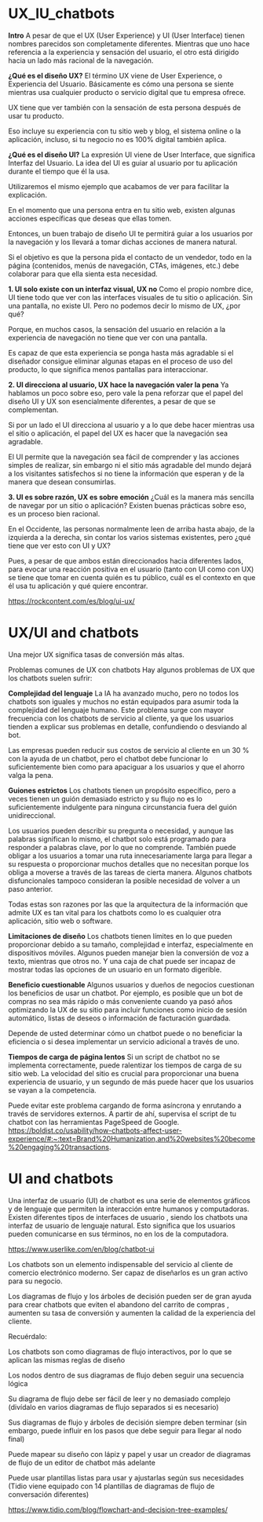 # UX_IU_chatbots
**Intro**
A pesar de que el UX (User Experience) y UI (User Interface) tienen nombres parecidos son completamente diferentes. Mientras que uno hace referencia a la experiencia y sensación del usuario, el otro está dirigido hacia un lado más racional de la navegación.

**¿Qué es el diseño UX?**
El término UX viene de User Experience, o Experiencia del Usuario. Básicamente es cómo una persona se siente mientras usa cualquier producto o servicio digital que tu empresa ofrece.

UX tiene que ver también con la sensación de esta persona después de usar tu producto.

Eso incluye su experiencia con tu sitio web y blog, el sistema online o la aplicación, incluso, si tu negocio no es 100% digital también aplica.


**¿Qué es el diseño UI?**
La expresión UI viene de User Interface, que significa Interfaz del Usuario. La idea del UI es guiar al usuario por tu aplicación durante el tiempo que él la usa.

Utilizaremos el mismo ejemplo que acabamos de ver para facilitar la explicación.

En el momento que una persona entra en tu sitio web, existen algunas acciones específicas que deseas que ellas tomen.

Entonces, un buen trabajo de diseño UI te permitirá guiar a los usuarios por la navegación y los llevará a tomar dichas acciones de manera natural.

Si el objetivo es que la persona pida el contacto de un vendedor, todo en la página (contenidos, menús de navegación, CTAs, imágenes, etc.) debe colaborar para que ella sienta esta necesidad.


**1. UI solo existe con un interfaz visual, UX no**
Como el propio nombre dice, UI tiene todo que ver con las interfaces visuales de tu sitio o aplicación. Sin una pantalla, no existe UI. Pero no podemos decir lo mismo de UX, ¿por qué?

Porque, en muchos casos, la sensación del usuario en relación a la experiencia de navegación no tiene que ver con una pantalla.

Es capaz de que esta experiencia se ponga hasta más agradable si el diseñador consigue eliminar algunas etapas en el proceso de uso del producto, lo que significa menos pantallas para interaccionar.


**2. UI direcciona al usuario, UX hace la navegación valer la pena**
Ya hablamos un poco sobre eso, pero vale la pena reforzar que el papel del diseño UI y UX son esencialmente diferentes, a pesar de que se complementan.

Si por un lado el UI direcciona al usuario y a lo que debe hacer mientras usa el sitio o aplicación, el papel del UX es hacer que la navegación sea agradable.

El UI permite que la navegación sea fácil de comprender y las acciones simples de realizar, sin embargo ni el sitio más agradable del mundo dejará a los visitantes satisfechos si no tiene la información que esperan y de la manera que desean consumirlas.


**3. UI es sobre razón, UX es sobre emoción**
¿Cuál es la manera más sencilla de navegar por un sitio o aplicación? Existen buenas prácticas sobre eso, es un proceso bien racional.

En el Occidente, las personas normalmente leen de arriba hasta abajo, de la izquierda a la derecha, sin contar los varios sistemas existentes, pero ¿qué tiene que ver esto con UI y UX?

Pues, a pesar de que ambos están direccionados hacia diferentes lados, para evocar una reacción positiva en el usuario (tanto con UI como con UX) se tiene que tomar en cuenta quién es tu público, cuál es el contexto en que él usa tu aplicación y qué quiere encontrar.

https://rockcontent.com/es/blog/ui-ux/



# UX/UI and chatbots

Una mejor UX significa tasas de conversión más altas. 

Problemas comunes de UX con chatbots
Hay algunos problemas de UX que los chatbots suelen sufrir:

**Complejidad del lenguaje**
La IA ha avanzado mucho, pero no todos los chatbots son iguales y muchos no están equipados para asumir toda la complejidad del lenguaje humano. Este problema surge con mayor frecuencia con los chatbots de servicio al cliente, ya que los usuarios tienden a explicar sus problemas en detalle, confundiendo o desviando al bot.

Las empresas pueden reducir sus costos de servicio al cliente en un 30 % con la ayuda de un chatbot, pero el chatbot debe funcionar lo suficientemente bien como para apaciguar a los usuarios y que el ahorro valga la pena.

**Guiones estrictos**
Los chatbots tienen un propósito específico, pero a veces tienen un guión demasiado estricto y su flujo no es lo suficientemente indulgente para ninguna circunstancia fuera del guión unidireccional. 

Los usuarios pueden describir su pregunta o necesidad, y aunque las palabras significan lo mismo, el chatbot solo está programado para responder a palabras clave, por lo que no comprende. También puede obligar a los usuarios a tomar una ruta innecesariamente larga para llegar a su respuesta o proporcionar muchos detalles que no necesitan porque los obliga a moverse a través de las tareas de cierta manera. Algunos chatbots disfuncionales tampoco consideran la posible necesidad de volver a un paso anterior. 

Todas estas son razones por las que la arquitectura de la información que admite UX es tan vital para los chatbots como lo es cualquier otra aplicación, sitio web o software. 

**Limitaciones de diseño**
Los chatbots tienen límites en lo que pueden proporcionar debido a su tamaño, complejidad e interfaz, especialmente en dispositivos móviles. Algunos pueden manejar bien la conversión de voz a texto, mientras que otros no. Y una caja de chat puede ser incapaz de mostrar todas las opciones de un usuario en un formato digerible.

**Beneficio cuestionable**
Algunos usuarios y dueños de negocios cuestionan los beneficios de usar un chatbot. Por ejemplo, es posible que un bot de compras no sea más rápido o más conveniente cuando ya pasó años optimizando la UX de su sitio para incluir funciones como inicio de sesión automático, listas de deseos o información de facturación guardada. 

Depende de usted determinar cómo un chatbot puede o no beneficiar la eficiencia o si desea implementar un servicio adicional a través de uno.

**Tiempos de carga de página lentos**
Si un script de chatbot no se implementa correctamente, puede ralentizar los tiempos de carga de su sitio web. La velocidad del sitio es crucial para proporcionar una buena experiencia de usuario, y un segundo de más puede hacer que los usuarios se vayan a la competencia. 

Puede evitar este problema cargando de forma asíncrona y enrutando a través de servidores externos. A partir de ahí, supervisa el script de tu chatbot con las herramientas PageSpeed ​​de Google.
 https://boldist.co/usability/how-chatbots-affect-user-experience/#:~:text=Brand%20Humanization,and%20websites%20become%20engaging%20transactions.
 
 
 # UI and chatbots
 
 Una interfaz de usuario (UI) de chatbot es una serie de elementos gráficos y de lenguaje que permiten la interacción entre humanos y computadoras. Existen diferentes tipos de interfaces de usuario , siendo los chatbots una interfaz de usuario de lenguaje natural. Esto significa que los usuarios pueden comunicarse en sus términos, no en los de la computadora.  
 
 https://www.userlike.com/en/blog/chatbot-ui


Los chatbots son un elemento indispensable del servicio al cliente de comercio electrónico moderno. Ser capaz de diseñarlos es un gran activo para su negocio. 

Los diagramas de flujo y los árboles de decisión pueden ser de gran ayuda para crear chatbots que eviten el abandono del carrito de compras , aumenten su tasa de conversión y aumenten la calidad de la experiencia del cliente.

Recuérdalo:

Los chatbots son como diagramas de flujo interactivos, por lo que se aplican las mismas reglas de diseño  

Los nodos dentro de sus diagramas de flujo deben seguir una secuencia lógica  

Su diagrama de flujo debe ser fácil de leer y no demasiado complejo (divídalo en varios diagramas de flujo separados si es necesario)  

Sus diagramas de flujo y árboles de decisión siempre deben terminar (sin embargo, puede influir en los pasos que debe seguir para llegar al nodo final)  

Puede mapear su diseño con lápiz y papel y usar un creador de diagramas de flujo de un editor de chatbot más adelante  

Puede usar plantillas listas para usar y ajustarlas según sus necesidades (Tidio viene equipado con 14 plantillas de diagramas de flujo de conversación diferentes)  


https://www.tidio.com/blog/flowchart-and-decision-tree-examples/
